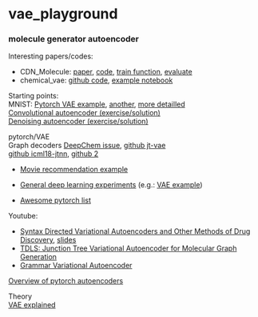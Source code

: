 # vae_playground

### molecule generator autoencoder

Interesting papers/codes:

* CDN_Molecule:  [paper](https://pubs.acs.org/doi/10.1021/acs.molpharmaceut.8b00474),  [code](https://github.com/rkakamilan/CDN_Molecule),  [train function](https://github.com/rkakamilan/CDN_Molecule/blob/master/train.py),  [evaluate](https://github.com/rkakamilan/CDN_Molecule/blob/master/evaluate.py)  
* chemical_vae:  [github code](https://github.com/aspuru-guzik-group/chemical_vae), [example notebook](http://nbviewer.jupyter.org/github/fabsta/vae_playground/blob/master/chemical_vae/examples/intro_to_chemvae.ipynb)

Starting points:  
MNIST:  [Pytorch VAE example](https://github.com/pytorch/examples/tree/master/vae),  [another](http://nbviewer.jupyter.org/github/nitarshan/variational-autoencoder/blob/master/Variational%20Autoencoder%20Tutorial.ipynb),  [more detailled](http://nbviewer.jupyter.org/github/nitarshan/variational-autoencoder/blob/master/Variational%20Autoencoder%20Tutorial.ipynb)  
[Convolutional autoencoder (exercise/solution)](https://github.com/udacity/deep-learning-v2-pytorch/tree/master/autoencoder/convolutional-autoencoder)  
[Denoising autoencoder (exercise/solution)](https://github.com/udacity/deep-learning-v2-pytorch/tree/master/autoencoder/denoising-autoencoder)

pytorch/VAE  
Graph decoders  [DeepChem issue](https://github.com/deepchem/deepchem/issues/1097),  [github jt-vae](https://github.com/lilleswing/jt-vae)  
[github icml18-jtnn](https://github.com/lilleswing/icml18-jtnn),  [github 2](https://github.com/wengong-jin/icml18-jtnn)

-   [Movie recommendation example](http://nbviewer.jupyter.org/github/lightsalsa251/Movie-Recommender-System/blob/master/Recommendation%20System.ipynb)
    
-   [General deep learning experiments](https://github.com/tfolkman/deep-learning-experiments)  (e.g.:  [VAE example](http://nbviewer.jupyter.org/github/tfolkman/deep-learning-experiments/blob/master/VAE.ipynb))
    
-   [Awesome pytorch list](https://github.com/bharathgs/Awesome-pytorch-list)
    

Youtube:

-   [Syntax Directed Variational Autoencoders and Other Methods of Drug Discovery](https://www.youtube.com/watch?v=6HqIk-PxpCo&t=2s),  [slides](https://docs.google.com/presentation/d/1acNguM5q2Y0clg74dxFpnP3HMT9HhD6ayzhOnmbLmv4/edit)
-   [TDLS: Junction Tree Variational Autoencoder for Molecular Graph Generation](https://www.youtube.com/watch?v=QFRv_lOWeKI)
-   [Grammar Variational Autoencoder](https://youtu.be/ar4Fm1V65Fw?t=241)

[Overview of pytorch autoencoders](https://medium.com/@s.ganjoo96/autoencoders-with-pytorch-a89ed28f94a9)

Theory  
[VAE explained](http://kvfrans.com/variational-autoencoders-explained/)
<!--stackedit_data:
eyJoaXN0b3J5IjpbODg2MTk1ODM0LDc4NTI0NDE3Niw5OTY3MD
A5MTUsMTM0NDQ5MDUxMV19
-->